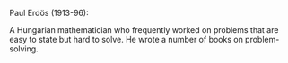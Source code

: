 Paul Erdös (1913-96):

A Hungarian mathematician who frequently worked on problems that are
easy to state but hard to solve. He wrote a number of books on
problem-solving.

